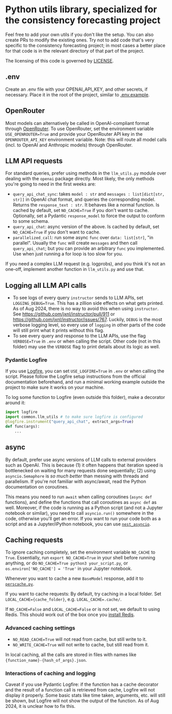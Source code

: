 # Python utils library, specialized for the consistency forecasting project
Feel free to add your own utils if you don't like the setup. You can also create PRs to modify the existing ones.
Try not to add code that's very specific to the consistency forecasting project; in most cases a better place for that code is in the relevant directory of that part of the project.

The licensing of this code is governed by [LICENSE](LICENSE).

## .env
Create an .env file with your OPENAI_API_KEY, and other secrets, if necessary. Place it in the root of the project, similar to [.env.example](../../.env.example).

## OpenRouter
Most models can alternatively be called in OpenAI-compliant format through [OpenRouter](https://openrouter.ai/).
To use OpenRouter, set the environment variable `USE_OPENROUTER=True` and provide your OpenRouter API key in the `OPENROUTER_API_KEY` environment variable. Note: this will route all model calls (incl. to OpenAI and Anthropic models) through OpenRouter.

## LLM API requests
For standard queries, prefer using methods in the `llm_utils.py` module over dealing with the `openai` package directly.
Most likely, the only methods you're going to need in the first weeks are:
- `query_api_chat_sync`: takes `model : str` and `messages : list[dict[str, str]]` in OpenAI chat format, and queries the corresponding model. Returns the `response_text : str`. It behaves like a normal function. Is cached by default, set `NO_CACHE=True` if you don't want to cache.
Optionally, set a Pydantic `response_model` to force the output to conform to some schema.
- `query_api_chat`: async version of the above. Is cached by default, set `NO_CACHE=True` if you don't want to cache.
- `parallelized_call`: run some async `func` over `data: list[str]`, "in parallel". Usually the `func` will create `messages` and then call `query_api_chat`; but you can provide an arbitrary `func` you implemented. Use when just running a for loop is too slow for you.

If you need a complex LLM request (e.g. logprobs), and you think it's not an one-off, implement another function in `llm_utils.py` and use that.

## Logging all LLM API calls
- To see logs of every query `instructor` sends to LLM APIs, set `LOGGING_DEBUG=True`. 
This has a zillion side effects on what gets printed.
As of Aug 2024, there is no way to avoid this when using `instructor`. See https://github.com/jxnl/instructor/pull/911 or https://github.com/jxnl/instructor/issues/767.
Luckily, `DEBUG` is the most verbose logging level, so every use of `logging` in other parts of the code will still print what it prints without this flag.
- To see every query and response to the LLM APIs, use the flag `VERBOSE=True` in `.env` or when calling the script. Other code (not in this folder) may use the `VERBOSE` flag to print details about its logic as well.

### Pydantic Logfire
If you use [Logfire](https://pydantic.dev/logfire), you can set `USE_LOGFIRE=True` in `.env` or when calling the script.
Please follow the Logfire setup instructions from the official documentation beforehand, and run a minimal working example outside the project to make sure it works on your machine.

To log some function to Logfire (even outside this folder), make a decorator around it:
```python
import logfire
import common.llm_utils # to make sure logfire is configured
@logfire.instrument("query_api_chat", extract_args=True)
def func(args):
    ...
```

## async
By default, prefer use async versions of LLM calls to external providers such as OpenAI.
This is because (1) it often happens that iteration speed is bottlenecked on waiting for many requests done sequentially;
(2) using `asyncio.Semaphore` is *so much better* than messing with threads and parallelism.
If you're not familiar with async/await, read the Python documentation on coroutines.

This means you need to run `await` when calling coroutines (`async def` functions), and define the functions that call coroutines as `async def` as well.
Moreover, if the code is running as a Python script (and not a Jupyter notebook or similar), you need to call `asyncio.run()` somewhere in the code, otherwise you'll get an error.
If you want to run your code both as a script and as a Jupyter/iPython notebook, you can use [`nest_asyncio`](https://github.com/erdewit/nest_asyncio).


## Caching requests
To ignore caching completely, set the environment variable `NO_CACHE` to `True`.
Essentially, run `export NO_CACHE=True` in your shell before running anything, 
or do `NO_CACHE=True python3 your_script.py`, or `os.environ['NO_CACHE'] = 'True'` in your Jupyter notebook.

Whenever you want to cache a new `BaseModel` response, add it to [`perscache.py`](perscache.py).

If you want to cache requests:
By default, try caching in a local folder. Set `LOCAL_CACHE={cache_folder}`, e.g. `LOCAL_CACHE=.cache/`.

If `NO_CACHE=False` and `LOCAL_CACHE=False` or is not set, 
we default to using Redis. 
This should work out of the box once you [install Redis](https://redis.io/docs/install/install-redis/).

### Advanced caching settings
- `NO_READ_CACHE=True` will not read from cache, but still write to it.
- `NO_WRITE_CACHE=True` will not write to cache, but still read from it.

In local caching, all the calls are stored in files with names like `{function_name}-{hash_of_args}.json`.


### Interactions of caching and logging
Caveat if you use Pydantic Logfire: if the function has a cache decorator and the result of a function call is retrieved from cache, Logfire will not display it properly.
Some basic stats like time taken, arguments, etc. will still be shown, but Logfire will not show the output of the function.
As of Aug 2024, it is unclear how to fix this.
